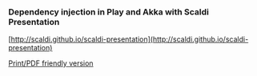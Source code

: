 ### Dependency injection in Play and Akka with Scaldi Presentation

[http://scaldi.github.io/scaldi-presentation](http://scaldi.github.io/scaldi-presentation)

[Print/PDF friendly version](http://scaldi.github.io/scaldi-presentation/?print-pdf)
